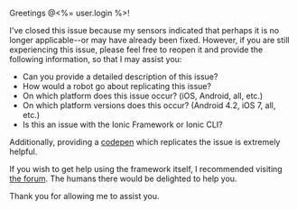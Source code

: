 Greetings @<%= user.login %>!

I've closed this issue because my sensors indicated that perhaps it is no longer applicable--or may have already been fixed. However, if you are still experiencing this issue, please feel free to reopen it and provide the following information, so that I may assist you:

- Can you provide a detailed description of this issue?
- How would a robot go about replicating this issue?
- On which platform does this issue occur? (iOS, Android, all, etc.)
- On which platform versions does this occur? (Android 4.2, iOS 7, all, etc.)
- Is this an issue with the Ionic Framework or Ionic CLI?

Additionally, providing a [codepen](http://codepen.io/ionic/public-list/) which replicates the issue is extremely helpful.

If you wish to get help using the framework itself, I recommended visiting [the forum](http://forum.ionicframework.com). The humans there would be delighted to help you.

Thank you for allowing me to assist you.

